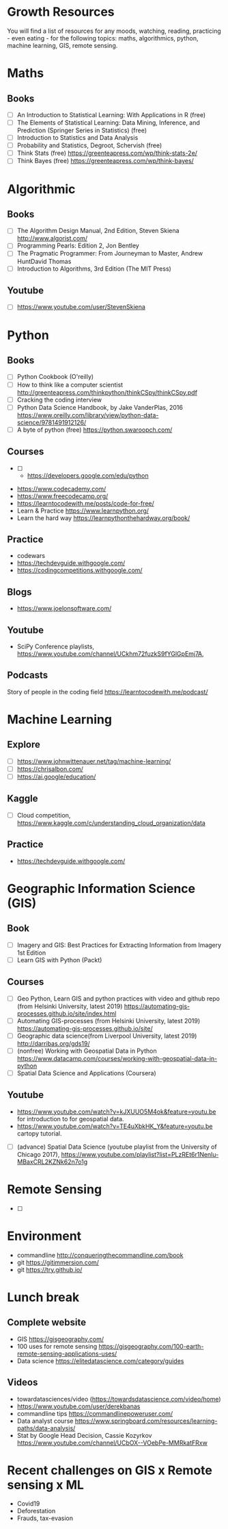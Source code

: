 # Growth Resources
You will find a list of resources for any moods, watching, reading, practicing - even eating - for the following topics:
maths, algorithmics, python, machine learning, GIS, remote sensing.  

# Maths
## Books
- [ ] An Introduction to Statistical Learning: With Applications in R (free)
- [ ] The Elements of Statistical Learning: Data Mining, Inference, and Prediction (Springer Series in Statistics) (free)
- [ ] Introduction to Statistics and Data Analysis
- [ ] Probability and Statistics, Degroot, Schervish (free)
- [ ] Think Stats (free) https://greenteapress.com/wp/think-stats-2e/
- [ ] Think Bayes (free) https://greenteapress.com/wp/think-bayes/

# Algorithmic
## Books
- [ ] The Algorithm Design Manual, 2nd Edition, Steven Skiena http://www.algorist.com/
- [ ] Programming Pearls: Edition 2, Jon Bentley
- [ ] The Pragmatic Programmer: From Journeyman to Master, Andrew HuntDavid Thomas
- [ ] Introduction to Algorithms, 3rd Edition (The MIT Press)

## Youtube
- [ ] https://www.youtube.com/user/StevenSkiena

# Python
## Books
- [ ] Python Cookbook (O'reilly)
- [ ] How to think like a computer scientist http://greenteapress.com/thinkpython/thinkCSpy/thinkCSpy.pdf
- [ ] Cracking the coding interview
- [ ] Python Data Science Handbook, by Jake VanderPlas, 2016 https://www.oreilly.com/library/view/python-data-science/9781491912126/
- [ ] A byte of python (free) https://python.swaroopch.com/

## Courses
- [ ] - https://developers.google.com/edu/python
- https://www.codecademy.com/
- https://www.freecodecamp.org/
- https://learntocodewith.me/posts/code-for-free/
- Learn & Practice https://www.learnpython.org/
- Learn the hard way https://learnpythonthehardway.org/book/

## Practice
- codewars 
- https://techdevguide.withgoogle.com/
- https://codingcompetitions.withgoogle.com/


## Blogs 
- https://www.joelonsoftware.com/

## Youtube
- SciPy Conference playlists, https://www.youtube.com/channel/UCkhm72fuzkS9fYGlGpEmj7A, 

## Podcasts
Story of people in the coding field https://learntocodewith.me/podcast/

# Machine Learning
## Explore
- [ ] https://www.johnwittenauer.net/tag/machine-learning/
- [ ] https://chrisalbon.com/
- [ ] https://ai.google/education/

## Kaggle 
- [ ] Cloud competition, https://www.kaggle.com/c/understanding_cloud_organization/data

## Practice
 - https://techdevguide.withgoogle.com/

# Geographic Information Science (GIS)
## Book 
- [ ] Imagery and GIS: Best Practices for Extracting Information from Imagery 1st Edition
- [ ] Learn GIS with Python (Packt)

## Courses
- [ ]  Geo Python, Learn GIS and python practices with video and github repo (from Helsinki University, latest 2019) https://automating-gis-processes.github.io/site/index.html
- [ ] Automating GIS-processes (from Helsinki University, latest 2019) https://automating-gis-processes.github.io/site/
- [ ] Geographic data science(from Liverpool University, latest 2019) http://darribas.org/gds19/
- [ ] (nonfree) Working with Geospatial Data in Python https://www.datacamp.com/courses/working-with-geospatial-data-in-python
- [ ] Spatial Data Science and Applications (Coursera)

## Youtube
- https://www.youtube.com/watch?v=kJXUUO5M4ok&feature=youtu.be for introduction to for geospatial data. 
- https://www.youtube.com/watch?v=TE4uXbkHK_Y&feature=youtu.be cartopy tutorial.
- [ ] (advance) Spatial Data Science (youtube playlist from the University of Chicago 2017), https://www.youtube.com/playlist?list=PLzREt6r1Nenlu-MBaxCRL2KZNk62n7o1g


# Remote Sensing
- [ ] 

# Environment
- commandline http://conqueringthecommandline.com/book
- git https://gitimmersion.com/
- git https://try.github.io/

# Lunch break
## Complete website
- GIS https://gisgeography.com/
 - 100 uses for remote sensing https://gisgeography.com/100-earth-remote-sensing-applications-uses/
- Data science https://elitedatascience.com/category/guides
## Videos
- towardatasciences/video (https://towardsdatascience.com/video/home)
- https://www.youtube.com/user/derekbanas
- commandline tips https://commandlinepoweruser.com/
- Data analyst course https://www.springboard.com/resources/learning-paths/data-analysis/
- Stat by Google Head Decision, Cassie Kozyrkov https://www.youtube.com/channel/UCbOX--VOebPe-MMRkatFRxw

# Recent challenges on GIS x Remote sensing x ML 
- Covid19
- Deforestation
- Frauds, tax-evasion

